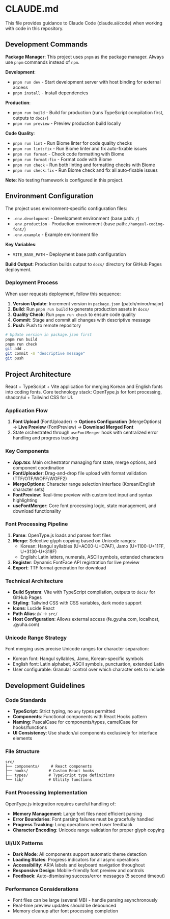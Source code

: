 # CLAUDE.md

This file provides guidance to Claude Code (claude.ai/code) when working with code in this repository.

## Development Commands

**Package Manager**: This project uses `pnpm` as the package manager. Always use `pnpm` commands instead of `npm`.

**Development**: 
- `pnpm run dev` - Start development server with host binding for external access
- `pnpm install` - Install dependencies

**Production**:
- `pnpm run build` - Build for production (runs TypeScript compilation first, outputs to `docs/`)
- `pnpm run preview` - Preview production build locally

**Code Quality**:
- `pnpm run lint` - Run Biome linter for code quality checks
- `pnpm run lint:fix` - Run Biome linter and fix auto-fixable issues
- `pnpm run format` - Check code formatting with Biome
- `pnpm run format:fix` - Format code with Biome
- `pnpm run check` - Run both linting and formatting checks with Biome
- `pnpm run check:fix` - Run Biome check and fix all auto-fixable issues

**Note**: No testing framework is configured in this project.

## Environment Configuration

The project uses environment-specific configuration files:
- `.env.development` - Development environment (base path: `/`)
- `.env.production` - Production environment (base path: `/hangeul-coding-font/`)
- `.env.example` - Example environment file

**Key Variables**:
- `VITE_BASE_PATH` - Deployment base path configuration

**Build Output**: Production builds output to `docs/` directory for GitHub Pages deployment.

### Deployment Process

When user requests deployment, follow this sequence:

1. **Version Update**: Increment version in `package.json` (patch/minor/major)
2. **Build**: Run `pnpm run build` to generate production assets in `docs/`
3. **Quality Check**: Run `pnpm run check` to ensure code quality
4. **Commit**: Stage and commit all changes with descriptive message
5. **Push**: Push to remote repository

```bash
# Update version in package.json first
pnpm run build
pnpm run check
git add .
git commit -m "descriptive message"
git push
```

## Project Architecture

React + TypeScript + Vite application for merging Korean and English fonts into coding fonts. Core technology stack: OpenType.js for font processing, shadcn/ui + Tailwind CSS for UI.

### Application Flow

1. **Font Upload** (FontUploader) → **Options Configuration** (MergeOptions) → **Live Preview** (FontPreview) → **Download Merged Font**
2. State orchestrated through `useFontMerger` hook with centralized error handling and progress tracking

### Key Components

- **App.tsx**: Main orchestrator managing font state, merge options, and component coordination
- **FontUploader**: Drag-and-drop file upload with format validation (TTF/OTF/WOFF/WOFF2)
- **MergeOptions**: Character range selection interface (Korean/English character sets)
- **FontPreview**: Real-time preview with custom text input and syntax highlighting
- **useFontMerger**: Core font processing logic, state management, and download functionality

### Font Processing Pipeline

1. **Parse**: OpenType.js loads and parses font files
2. **Merge**: Selective glyph copying based on Unicode ranges:
   - Korean: Hangul syllables (U+AC00-U+D7AF), Jamo (U+1100-U+11FF, U+3130-U+318F)
   - English: Latin letters, numerals, ASCII symbols, extended characters
3. **Register**: Dynamic FontFace API registration for live preview
4. **Export**: TTF format generation for download

### Technical Architecture

- **Build System**: Vite with TypeScript compilation, outputs to `docs/` for GitHub Pages
- **Styling**: Tailwind CSS with CSS variables, dark mode support
- **Icons**: Lucide React
- **Path Alias**: `@/` → `src/`
- **Host Configuration**: Allows external access (fe.gyuha.com, localhost, .gyuha.com)

### Unicode Range Strategy

Font merging uses precise Unicode ranges for character separation:
- Korean font: Hangul syllables, Jamo, Korean-specific symbols
- English font: Latin alphabet, ASCII symbols, punctuation, extended Latin
- User configurable: Granular control over which character sets to include

## Development Guidelines

### Code Standards
- **TypeScript**: Strict typing, no `any` types permitted
- **Components**: Functional components with React Hooks pattern
- **Naming**: PascalCase for components/types, camelCase for hooks/functions
- **UI Consistency**: Use shadcn/ui components exclusively for interface elements

### File Structure
```
src/
├── components/     # React components
├── hooks/         # Custom React hooks
├── types/         # TypeScript type definitions
└── lib/           # Utility functions
```

### Font Processing Implementation
OpenType.js integration requires careful handling of:
- **Memory Management**: Large font files need efficient parsing
- **Error Boundaries**: Font parsing failures must be gracefully handled
- **Progress Tracking**: Long operations need user feedback
- **Character Encoding**: Unicode range validation for proper glyph copying

### UI/UX Patterns
- **Dark Mode**: All components support automatic theme detection
- **Loading States**: Progress indicators for all async operations
- **Accessibility**: ARIA labels and keyboard navigation throughout
- **Responsive Design**: Mobile-friendly font preview and controls
- **Feedback**: Auto-dismissing success/error messages (5 second timeout)

### Performance Considerations
- Font files can be large (several MB) - handle parsing asynchronously
- Real-time preview updates should be debounced
- Memory cleanup after font processing completion